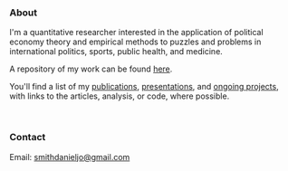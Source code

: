 ### About

I'm a quantitative researcher interested in the application of political economy theory and empirical methods to puzzles and problems in international politics, sports, public health, and medicine.

A repository of my work can be found [here](/#publications). 

You'll find a list of my [publications](./publications), [presentations](./presentations), and [ongoing projects](./ongoing), with links to the articles, analysis, or code, where possible.

<br />

### Contact

Email: smithdanieljo@gmail.com
